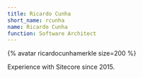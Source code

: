 ```yaml
---
title: Ricardo Cunha
short_name: rcunha
name: Ricardo Cunha
function: Software Architect
---
```


{% avatar ricardocunhamerkle size=200 %}

Experience with Sitecore since 2015.